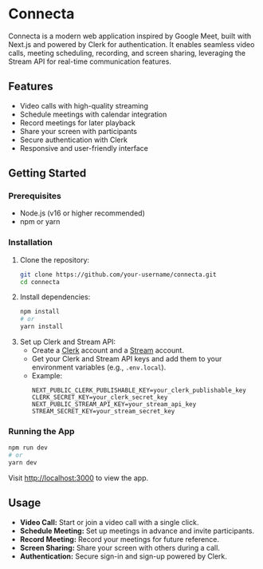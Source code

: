 # Connecta

Connecta is a modern web application inspired by Google Meet, built with Next.js and powered by Clerk for authentication. It enables seamless video calls, meeting scheduling, recording, and screen sharing, leveraging the Stream API for real-time communication features.

## Features
- Video calls with high-quality streaming
- Schedule meetings with calendar integration
- Record meetings for later playback
- Share your screen with participants
- Secure authentication with Clerk
- Responsive and user-friendly interface

## Getting Started

### Prerequisites
- Node.js (v16 or higher recommended)
- npm or yarn

### Installation
1. Clone the repository:
   ```sh
   git clone https://github.com/your-username/connecta.git
   cd connecta
   ```
2. Install dependencies:
   ```sh
   npm install
   # or
   yarn install
   ```
3. Set up Clerk and Stream API:
   - Create a [Clerk](https://clerk.com/) account and a [Stream](https://getstream.io/) account.
   - Get your Clerk and Stream API keys and add them to your environment variables (e.g., `.env.local`).
   - Example:
     ```env
     NEXT_PUBLIC_CLERK_PUBLISHABLE_KEY=your_clerk_publishable_key
     CLERK_SECRET_KEY=your_clerk_secret_key
     NEXT_PUBLIC_STREAM_API_KEY=your_stream_api_key
     STREAM_SECRET_KEY=your_stream_secret_key
     ```

### Running the App
```sh
npm run dev
# or
yarn dev
```

Visit [http://localhost:3000](http://localhost:3000) to view the app.

## Usage
- **Video Call:** Start or join a video call with a single click.
- **Schedule Meeting:** Set up meetings in advance and invite participants.
- **Record Meeting:** Record your meetings for future reference.
- **Screen Sharing:** Share your screen with others during a call.
- **Authentication:** Secure sign-in and sign-up powered by Clerk.


